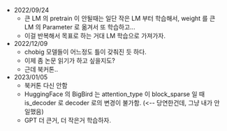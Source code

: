 - 2022/09/24 
    - 큰 LM 의 pretrain 이 안될때는 일단 작은 LM 부터 학습해서, weight 를 큰 LM 의 Parameter 로 옮겨서 또 학습하고...
    - 이걸 반복해서 목표로 하는 거대 LM 학습으로 가져가자.
- 2022/12/09
    - chobig 모델들이 어느정도 틀이 갖춰진 듯 하다.
    - 이제 좀 논문 읽기가 하고 싶을지도?
    - 근데 북커톤..
- 2023/01/05
    - 북커톤 다신 안함
    - HuggingFace 의 BigBird 는 attention_type 이 block_sparse 일 때 is_decoder 로 decoder 로의 변경이 불가함. (<-- 당연한건데, 그냥 내가 안일했음)
    - GPT 더 큰거, 더 작은거 학습하자.
